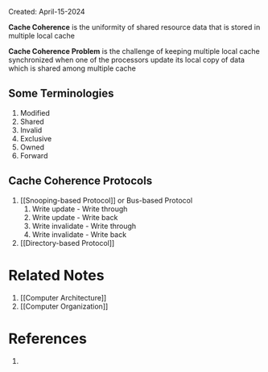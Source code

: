 Created: April-15-2024

**Cache Coherence** is the uniformity of shared resource data that is stored in multiple local cache

**Cache Coherence Problem** is the challenge of keeping multiple local cache synchronized when one of the processors update its local copy of data which is shared among multiple cache
## Some Terminologies

1. Modified
2. Shared
3. Invalid
4. Exclusive
5. Owned
6. Forward
## Cache Coherence Protocols

1. [[Snooping-based Protocol]] or Bus-based Protocol
	1. Write update - Write through
	2. Write update - Write back
	3. Write invalidate - Write through
	4. Write invalidate - Write back
2. [[Directory-based Protocol]]


# Related Notes

1. [[Computer Architecture]]
2. [[Computer Organization]]
# References

1. 